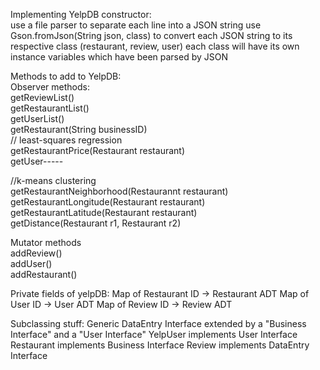 Implementing YelpDB constructor:  
  use a file parser to separate each line into a JSON string
  use Gson.fromJson(String json, class) to convert each JSON string to its respective class (restaurant, review, user)
  each class will have its own instance variables which have been parsed by JSON
  
Methods to add to YelpDB:  
Observer methods:  
  getReviewList()  
  getRestaurantList()  
  getUserList()  
  getRestaurant(String businessID)  
  // least-squares regression  
  getRestaurantPrice(Restaurant restaurant)  
  getUser-----  
   
  //k-means clustering  
  getRestaurantNeighborhood(Restaurannt restaurant)  
  getRestaurantLongitude(Restaurant restaurant)  
  getRestaurantLatitude(Restaurant restaurant)  
  getDistance(Restaurant r1, Restaurant r2)    

Mutator methods  
  addReview()    
  addUser()  
  addRestaurant()
  
Private fields of yelpDB:
Map of Restaurant ID -> Restaurant ADT
Map of User ID -> User ADT
Map of Review ID -> Review ADT

Subclassing stuff:
Generic DataEntry Interface
  extended by a "Business Interface" and a "User Interface"
      YelpUser implements User Interface
      Restaurant implements Business Interface
      Review implements DataEntry Interface
